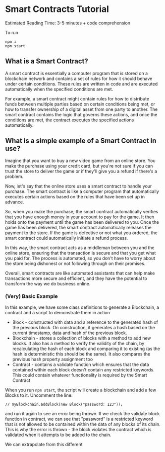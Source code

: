# Smart Contracts Tutorial

Estimated Reading Time: 3-5 minutes + code comprehension

To run

```
npm i
npm start
```

## What is a Smart Contract?

A smart contract is essentially a computer program that is stored on a blockchain network and contains a set of rules for how it should behave under certain conditions. These rules are written in code and are executed automatically when the specified conditions are met.

For example, a smart contract might contain rules for how to distribute funds between multiple parties based on certain conditions being met, or how to transfer ownership of a digital asset from one party to another. The smart contract contains the logic that governs these actions, and once the conditions are met, the contract executes the specified actions automatically.

## What is a simple example of a Smart Contract in use?

Imagine that you want to buy a new video game from an online store. You make the purchase using your credit card, but you're not sure if you can trust the store to deliver the game or if they'll give you a refund if there's a problem.

Now, let's say that the online store uses a smart contract to handle your purchase. The smart contract is like a computer program that automatically executes certain actions based on the rules that have been set up in advance.

So, when you make the purchase, the smart contract automatically verifies that you have enough money in your account to pay for the game. It then holds onto the payment until the game has been delivered to you. Once the game has been delivered, the smart contract automatically releases the payment to the store. If the game is defective or not what you ordered, the smart contract could automatically initiate a refund process.

In this way, the smart contract acts as a middleman between you and the online store, ensuring that the transaction is secure and that you get what you paid for. The process is automated, so you don't have to worry about the store being dishonest or not following through on their promises.

Overall, smart contracts are like automated assistants that can help make transactions more secure and efficient, and they have the potential to transform the way we do business online.

### (Very) Basic Example

In this example, we have some class definitions to generate a Blockchain, a contract and a script to demonstrate them in action

- Block - constructed with data and a reference to the generated hash of the previous block. On construction, it generates a hash based on the current timestamp, data and hash of the previous block.
- Blockchain - stores a collection of blocks with a method to add new blocks. It also has a method to verify the validity of the chain, by recalculating the hash of each block and comparing it to existing (as the hash is deterministic this should be the same). It also compares the previous hash property assignment too
- Contract - contains a validate function which ensures that the data contained within each block doesn't contain any restricted keywords. This could contain whatever functionality is required by the Smart Contract

When you run `npm start`, the script will create a blockchain and add a few Blocks to it. Uncomment the line:

`// myBlockchain.addBlock(new Block("password: 123"));`

and run it again to see an error being thrown. If we check the validate block function in contract, we can see that "password" is a restricted keyword that is not allowed to be contained within the data of any blocks of its chain. This is why the error is thrown - the block violates the contract which is validated when it attempts to be added to the chain.

We can extrapolate from this different
